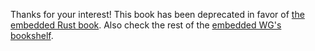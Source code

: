 Thanks for your interest! This book has been deprecated in favor of [the
embedded Rust book][book]. Also check the rest of the [embedded WG's][wg]
[bookshelf].

[book]: https://rust-embedded.github.io/bookshelf/book/index.html
[wg]: https://github.com/rust-embedded/wg
[bookshelf]: https://rust-embedded.github.io/bookshelf/

<!-- # Why Rust? -->

<!-- > Why program in Rust and not in C? -->

<!-- C is (probably) the most used programming language for development of embedded systems (citation -->
<!-- needed). However I've decided to use Rust in this material for the following reasons: -->

<!-- - Rust gives you C-like low level control over aspects like memory management and struct layout / -->
<!--   memory representation while not imposing a runtime and still providing high level features like -->
<!--   closures, traits/generics, tagged unions, pattern matching and someday, I hope, (state-machine) -->
<!--   [generators][0] (this [blog post][1] fleshes out the idea a bit more). -->

<!-- [0]: https://github.com/rust-lang/rfcs/issues/1081#issuecomment-221396554 -->
<!-- [1]: https://dwrensha.github.io/capnproto-rust/2016/05/28/async-generators.html -->

<!-- - The Rust distribution ships with a package manager, Cargo, that encourages splitting your -->
<!--   programs in reusable crates (libraries) by greatly simplifying dependency management. Cargo also -->
<!--   encourages not reinventing the wheel by providing access to a central repository where the Rust -->
<!--   community publishes and shares their crates. -->

<!-- - Testing and documentation infrastructure are provided for, in part, by Cargo meaning you don't -->
<!--   need to choose from many competing options, or reinvent the wheel -->

<!-- - One can use pretty much all of the existing C tooling on Rust programs. For example: -->
<!--   - You can use binary inspection tools like `objdump`, `nm`, `readelf`, `size`, etc. -->
<!--   - You can use `gdb`/`lldb` to debug your program. Things like step-by-step execution, breakpoints, -->
<!--     watchpoints, printing variables, etc. Just Work. -->
<!--   - You can run your program under an emulator like QEMU. -->

<!-- - Some people find Rust more approachable and/or less scary than C. This means that they are more -->
<!--   likely to explore this area of programming using Rust than using C. -->

<!-- - And, most importantly, I like Rust and its awesome community. -->

<!-- > **TODO** Rust & C++ comparison -->

<!-- ## Disadvantages of not using C -->

<!-- Or advantages of using C instead of Rust: -->

<!-- - Device support. Some less known architectures, like the Xtensa, but with huge communities behind -->
<!--   them, like the ESP8266 (google it!), are not supported by LLVM and therefore you can't build Rust -->
<!--   programs for microcontrollers of that architecture. -->

<!-- - Commercial/IDE support. There are lots (compared to Rust) of commercial IDEs, SDKs, RTOSes for -->
<!--   developing firmware in C. -->

<!-- - Toolchain Stability. The C toolchain is pretty stable and well vetted at this point for embedded -->
<!--   development while Rust is still growing its embedded ecosystem. -->

<!-- - MISRA C and other standards for producing "high-reliability" code have not been created yet for -->
<!--   Rust (but the opportunity is there) -->

<!-- > **TODO** More advantages of using C. I haven't thought this through thoroughly. -->
